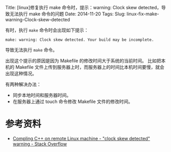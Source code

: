 Title: [linux]修复执行 make 命令时，提示：warning: Clock skew detected，导致无法执行 make 命令的问题
Date: 2014-11-20
Tags: 
Slug: linux-fix-make-warning-Clock-skew-detected

有时，执行 `make` 命令时会出现如下提示：

    make: warning: Clock skew detected. Your build may be incomplete.

导致无法执行 `make` 命令。

出现这个提示的原因是因为 Makefile 的修改时间大于系统的当前时间。
比如把本机的 Makefile 文件上传到服务器上时，而服务器上的时间比本机时间要慢，就会出现这种情况。

有两种解决办法：

* 同步本地时间和服务器时间。
* 在服务器上通过 touch 命令修改 Makefile 文件的修改时间。


参考资料
========

* [Compling C++ on remote Linux machine - "clock skew detected" warning - Stack Overflow](http://stackoverflow.com/questions/3824500/compling-c-on-remote-linux-machine-clock-skew-detected-warning)
